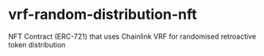 # vrf-random-distribution-nft
NFT Contract (ERC-721) that uses Chainlink VRF for randomised retroactive token distribution
